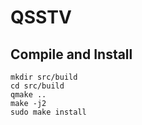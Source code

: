 # QSSTV

## Compile and Install
```
mkdir src/build
cd src/build
qmake ..
make -j2
sudo make install
```
